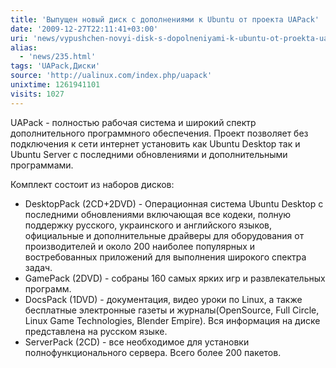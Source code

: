 ```yaml
---
title: 'Выпущен новый диск с дополнениями к Ubuntu от проекта UAPack'
date: '2009-12-27T22:11:41+03:00'
uri: 'news/vypushchen-novyi-disk-s-dopolneniyami-k-ubuntu-ot-proekta-uapack'
alias: 
  - 'news/235.html'
tags: 'UAPack,Диски'
source: 'http://ualinux.com/index.php/uapack'
unixtime: 1261941101
visits: 1027
---
```

UAPack - полностью рабочая система и широкий спектр дополнительного программного обеспечения. Проект позволяет без подключения к сети интернет установить как Ubuntu Desktop так и Ubuntu Server с последними обновлениями и дополнительными программами.

Комплект состоит из наборов дисков:

*   DesktopPack (2CD+2DVD) - Операционная система Ubuntu Desktop с последними обновлениями включающая все кодеки, полную поддержку русского, украинского и английского языков, официальные и дополнительные драйверы для оборудования от производителей и около 200 наиболее популярных и востребованных приложений для выполнения широкого спектра задач.
*   GamePack (2DVD) - собраны 160 самых ярких игр и развлекательных программ.
*   DocsPack (1DVD) - документация, видео уроки по Linux, а также бесплатные электронные газеты и журналы(OpenSource, Full Circle, Linux Game Technologies, Blender Empire). Вся информация на диске представлена на русском языке.
*   ServerPack (2CD) - все необходимое для установки полнофункционального сервера. Всего более 200 пакетов.
